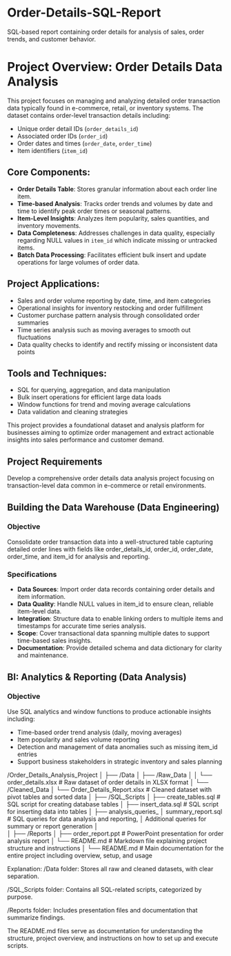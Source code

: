 # Order-Details-SQL-Report
SQL-based report containing order details for analysis of sales, order trends, and customer behavior.

# Project Overview: Order Details Data Analysis

This project focuses on managing and analyzing detailed order transaction data typically found in e-commerce, retail, or inventory systems. The dataset contains order-level transaction details including:
- Unique order detail IDs (`order_details_id`)
- Associated order IDs (`order_id`)
- Order dates and times (`order_date`, `order_time`)
- Item identifiers (`item_id`)

## Core Components:
- **Order Details Table**: Stores granular information about each order line item.
- **Time-based Analysis**: Tracks order trends and volumes by date and time to identify peak order times or seasonal patterns.
- **Item-Level Insights**: Analyzes item popularity, sales quantities, and inventory movements.
- **Data Completeness**: Addresses challenges in data quality, especially regarding NULL values in `item_id` which indicate missing or untracked items.
- **Batch Data Processing**: Facilitates efficient bulk insert and update operations for large volumes of order data.

## Project Applications:
- Sales and order volume reporting by date, time, and item categories
- Operational insights for inventory restocking and order fulfillment
- Customer purchase pattern analysis through consolidated order summaries
- Time series analysis such as moving averages to smooth out fluctuations
- Data quality checks to identify and rectify missing or inconsistent data points

## Tools and Techniques:
- SQL for querying, aggregation, and data manipulation
- Bulk insert operations for efficient large data loads
- Window functions for trend and moving average calculations
- Data validation and cleaning strategies

This project provides a foundational dataset and analysis platform for businesses aiming to optimize order management and extract actionable insights into sales performance and customer demand.

## Project Requirements  
Develop a comprehensive order details data analysis project focusing on transaction-level data common in e-commerce or retail environments.

## Building the Data Warehouse (Data Engineering)  

### Objective  
Consolidate order transaction data into a well-structured table capturing detailed order lines with fields like order_details_id, order_id, order_date, order_time, and item_id for analysis and reporting.

### Specifications  
- **Data Sources**: Import order data records containing order details and item information.  
- **Data Quality**: Handle NULL values in item_id to ensure clean, reliable item-level data.  
- **Integration**: Structure data to enable linking orders to multiple items and timestamps for accurate time series analysis.  
- **Scope**: Cover transactional data spanning multiple dates to support time-based sales insights.  
- **Documentation**: Provide detailed schema and data dictionary for clarity and maintenance.

## BI: Analytics & Reporting (Data Analysis)  

### Objective  
Use SQL analytics and window functions to produce actionable insights including:  
- Time-based order trend analysis (daily, moving averages)  
- Item popularity and sales volume reporting  
- Detection and management of data anomalies such as missing item_id entries  
- Support business stakeholders in strategic inventory and sales planning  

/Order_Details_Analysis_Project
│
├── /Data
│   ├── /Raw_Data
│   │   └── order_details.xlsx            # Raw dataset of order details in XLSX format
│   └── /Cleaned_Data
│       └── Order_Details_Report.xlsx     # Cleaned dataset with pivot tables and sorted data
│
├── /SQL_Scripts
│   ├── create_tables.sql                 # SQL script for creating database tables
│   ├── insert_data.sql                   # SQL script for inserting data into tables
│   ├── analysis_queries_
│     summary_report.sql                  # SQL queries for data analysis and reporting,
│                                         Additional queries for summary or report generation
│                                     
│
├── /Reports
│   ├── order_report.ppt                  # PowerPoint presentation for order analysis report
│   └── README.md                         # Markdown file explaining project structure and instructions
│
└── README.md                             # Main documentation for the entire project including overview, setup, and usage

Explanation:
/Data folder: Stores all raw and cleaned datasets, with clear separation.

/SQL_Scripts folder: Contains all SQL-related scripts, categorized by purpose.

/Reports folder: Includes presentation files and documentation that summarize findings.

The README.md files serve as documentation for understanding the structure, project overview, and instructions on how to set up and execute scripts.
